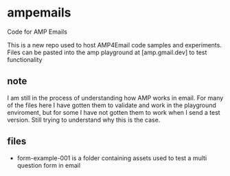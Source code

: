 # ampemails
Code for AMP Emails

This is a new repo used to host AMP4Email code samples and experiments.  Files can be pasted into the amp playground at [amp.gmail.dev] to test functionality

## note
I am still in the process of understanding how AMP works in email.  For many of the files here I have gotten them to validate and work in the playground enviroment, but for some I have not gotten them to work when I send a test version.  Still trying to understand why this is the case.

## files
- form-example-001 is a folder containing assets used to test a multi question form in email

